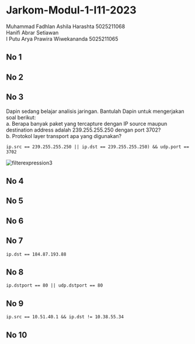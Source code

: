 # Jarkom-Modul-1-I11-2023
Muhammad Fadhlan Ashila Harashta 5025211068 <br />
Hanifi Abrar Setiawan <br />
I Putu Arya Prawira Wiwekananda 5025211065 <br />

## No 1
## No 2
## No 3
Dapin sedang belajar analisis jaringan. Bantulah Dapin untuk mengerjakan soal berikut:<br />
a. Berapa banyak paket yang tercapture dengan IP source maupun destination address adalah 239.255.255.250 dengan port 3702? <br />
b. Protokol layer transport apa yang digunakan?<br />

```
ip.src == 239.255.255.250 || ip.dst == 239.255.255.250) && udp.port ==  3702
```
![filterexpression3](https://cdn.discordapp.com/attachments/903112010504482836/1154437676989157537/9a20eabc-b2da-4779-bdd3-4c92a90e5a63.png)
## No 4
## No 5
## No 6
## No 7
```
ip.dst == 184.87.193.88
```
## No 8
```
ip.dstport == 80 || udp.dstport == 80
```
## No 9
```
ip.src == 10.51.40.1 && ip.dst != 10.38.55.34
```
## No 10
